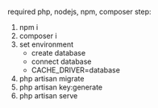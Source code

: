 required php, nodejs, npm, composer
step:
1. npm i
2. composer i
3. set environment
    - create database
    - connect database
    - CACHE_DRIVER=database
4. php artisan migrate
5. php artisan key:generate
6. php artisan serve
